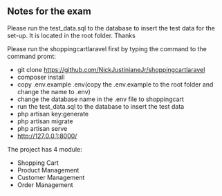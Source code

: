 

## Notes for the exam

Please run the test_data.sql to the database to insert the test data for the set-up.
It is located in the root folder. Thanks

Please run the shoppingcartlaravel first by typing the command to the command promt:
- git clone https://github.com/NickJustinianeJr/shoppingcartlaravel
- composer install
- copy .env.example .env(copy the .env.example to the root folder and change the name to .env)
- change the database name in the .env file to shoppingcart
- run the test_data.sql to the database to insert the test data
- php artisan key:generate
- php artisan migrate
- php artisan serve
- http://127.0.0.1:8000/

The project has 4 module:
- Shopping Cart
- Product Management
- Customer Management
- Order Management
